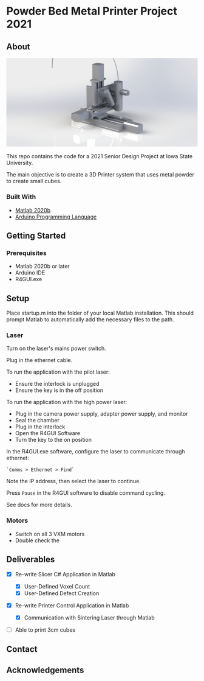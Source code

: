 <!-- Project Logo -->
# Powder Bed Metal Printer Project 2021
<!-- Table of contents -->

## About
![Printer Internals Image](./docs/images/XYZRender.JPG)

This repo contains the code for a 2021 Senior Design Project at Iowa State University.

The main objective is to create a 3D Printer system that uses metal powder to create small cubes.

### Built With
* [Matlab 2020b]()
* [Arduino Programming Language]()

## Getting Started

### Prerequisites

* Matlab 2020b or later
* Arduino IDE
* R4GUI.exe

## Setup

Place startup.m into the folder of your local Matlab installation. This should prompt Matlab to automatically add the necessary files to the path.

### Laser

Turn on the laser's mains power switch.

Plug in the ethernet cable.

To run the application with the pilot laser:

- Ensure the interlock is unplugged
- Ensure the key is in the off position

To run the application with the high power laser:
- Plug in the camera power supply, adapter power supply, and monitor
- Seal the chamber
- Plug in the interlock
- Open the R4GUI Software
- Turn the key to the on position

In the R4GUI.exe software, configure the laser to communicate through ethernet:

    `Comms > Ethernet > Find`

Note the IP address, then select the laser to continue.

Press `Pause` in the R4GUI software to disable command cycling.



See docs for more details.


### Motors

- Switch on all 3 VXM motors
- Double check the 


## Deliverables

- [X] Re-write Slicer C# Application in Matlab
    - [x] User-Defined Voxel Count
    - [x] User-Defined Defect Creation
- [x] Re-write Printer Control Application in Matlab
    - [x] Communication with Sintering Laser through Matlab
- [ ] Able to print 3cm cubes


## Contact

## Acknowledgements
